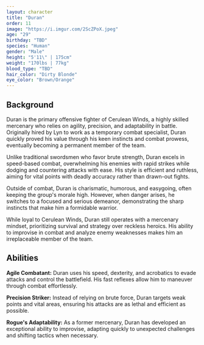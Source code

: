 ```yaml
---
layout: character
title: "Duran"
order: 11
image: "https://i.imgur.com/2ScZPoX.jpeg"
age: "29"
birthday: "TBD"
species: "Human"
gender: "Male"
height: "5'11\" | 175cm"
weight: "170lbs | 77kg"
blood_type: "TBD"
hair_color: "Dirty Blonde"
eye_color: "Brown/Orange"
---
```


## Background

Duran is the primary offensive fighter of Cerulean Winds, a highly skilled mercenary who relies on agility, precision, and adaptability in battle. Originally hired by Lyn to work as a temporary combat specialist, Duran quickly proved his value through his keen instincts and combat prowess, eventually becoming a permanent member of the team.

Unlike traditional swordsmen who favor brute strength, Duran excels in speed-based combat, overwhelming his enemies with rapid strikes while dodging and countering attacks with ease. His style is efficient and ruthless, aiming for vital points with deadly accuracy rather than drawn-out fights.

Outside of combat, Duran is charismatic, humorous, and easygoing, often keeping the group's morale high. However, when danger arises, he switches to a focused and serious demeanor, demonstrating the sharp instincts that make him a formidable warrior. 

While loyal to Cerulean Winds, Duran still operates with a mercenary mindset, prioritizing survival and strategy over reckless heroics. His ability to improvise in combat and analyze enemy weaknesses makes him an irreplaceable member of the team.

## Abilities

**Agile Combatant:** Duran uses his speed, dexterity, and acrobatics to evade attacks and control the battlefield. His fast reflexes allow him to maneuver through combat effortlessly.

**Precision Striker:** Instead of relying on brute force, Duran targets weak points and vital areas, ensuring his attacks are as lethal and efficient as possible.

**Rogue's Adaptability:** As a former mercenary, Duran has developed an exceptional ability to improvise, adapting quickly to unexpected challenges and shifting tactics when necessary.
